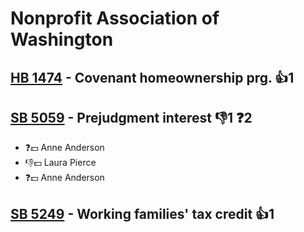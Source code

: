 # Nonprofit Association of Washington

## [HB 1474](/bill/2023-24/hb/1474/) - Covenant homeownership prg. 👍1  

## [SB 5059](/bill/2023-24/sb/5059/) - Prejudgment interest  👎1 ❓2
* ❓💵 Anne Anderson
* 👎💵 Laura Pierce
* ❓💵 Anne Anderson

## [SB 5249](/bill/2023-24/sb/5249/) - Working families' tax credit 👍1  